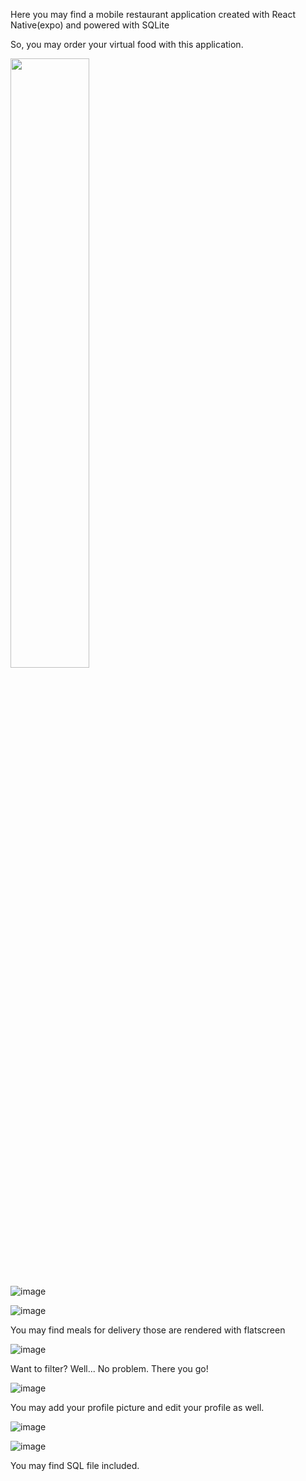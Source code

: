 Here you may find a mobile restaurant application created with React Native(expo) and powered with SQLite

So, you may order your virtual food with this application.

<img src="(https://github.com/user-attachments/assets/f54ae0dd-93d7-4e92-8044-9d11b7b41fd4" width=50% height=50%>

![image](https://github.com/user-attachments/assets/af6d15e4-47d5-4b41-9efe-d2f46f820314)

![image](https://github.com/user-attachments/assets/f6be2dcc-e856-44ac-87a5-63c71c2ce26d)

You may find meals for delivery those are rendered with flatscreen

![image](https://github.com/user-attachments/assets/08e70470-8c8e-4d29-9943-ff8d89a71a7f)

Want to filter? Well... No problem. There you go!

![image](https://github.com/user-attachments/assets/01f56817-6771-49f4-9a6d-55dfa9b1fcba)

You may add your profile picture and edit your profile as well.

![image](https://github.com/user-attachments/assets/e4cd7c14-4acf-4372-a083-e20e621a853b)

![image](https://github.com/user-attachments/assets/4196f7ee-3e46-42bb-ae82-06454a88edd1)

You may find SQL file included.
